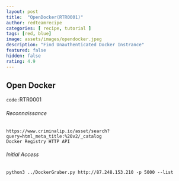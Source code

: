 ```yaml
---
layout: post
title:  "OpenDocker(RTR0001)"
author: redteamrecipe
categories: [ recipe, tutorial ]
tags: [red, blue]
image: assets/images/opendocker.jpeg
description: "Find Unauthenticated Docker Instrance"
featured: false
hidden: false
rating: 4.9
---
```



## Open Docker
`code:`RTR0001


###### Reconnaissance

```
https://www.criminalip.io/asset/search?query=html_meta_title:%20v2/_catalog
Docker Registry HTTP API
```

###### Initial Access

```
python3 ../DockerGraber.py http://87.248.153.210 -p 5000 --list
```